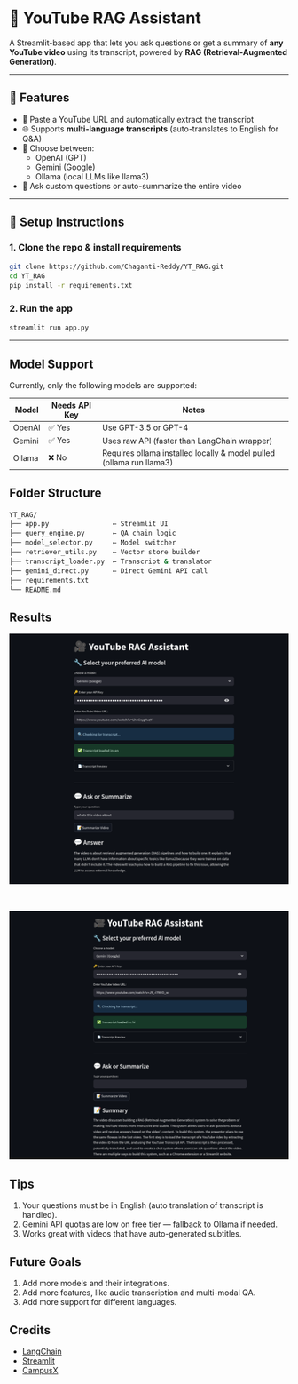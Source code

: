 # 🎥 YouTube RAG Assistant

A Streamlit-based app that lets you ask questions or get a summary of **any YouTube video** using its transcript, powered by **RAG (Retrieval-Augmented Generation)**.

---

## 🚀 Features

- 🔗 Paste a YouTube URL and automatically extract the transcript
- 🌐 Supports **multi-language transcripts** (auto-translates to English for Q&A)
- 🤖 Choose between:
  - OpenAI (GPT)
  - Gemini (Google)
  - Ollama (local LLMs like llama3)
- 💬 Ask custom questions or auto-summarize the entire video

---

## 🔧 Setup Instructions

### 1. Clone the repo & install requirements

```bash
git clone https://github.com/Chaganti-Reddy/YT_RAG.git
cd YT_RAG
pip install -r requirements.txt
```

### 2. Run the app

```bash
streamlit run app.py
```

---

## Model Support

Currently, only the following models are supported:

| Model | Needs API Key | Notes |
| --- | --- | --- |
| OpenAI | ✅ Yes | Use GPT-3.5 or GPT-4 |
| Gemini | ✅ Yes | Uses raw API (faster than LangChain wrapper) |
| Ollama | ❌ No | Requires ollama installed locally & model pulled (ollama run llama3) |

## Folder Structure 

```bash
YT_RAG/
├── app.py                ← Streamlit UI
├── query_engine.py       ← QA chain logic
├── model_selector.py     ← Model switcher
├── retriever_utils.py    ← Vector store builder
├── transcript_loader.py  ← Transcript & translator
├── gemini_direct.py      ← Direct Gemini API call
├── requirements.txt
└── README.md
```

## Results

![Demo1](./assets/demo1.png)

<br>

![Demo2](./assets/demo2.png)

## Tips

1. Your questions must be in English (auto translation of transcript is handled).
2. Gemini API quotas are low on free tier — fallback to Ollama if needed.
3. Works great with videos that have auto-generated subtitles.

## Future Goals 

1. Add more models and their integrations.
2. Add more features, like audio transcription and multi-modal QA.
3. Add more support for different languages.

## Credits
- [LangChain](https://github.com/hwchase17/langchain)
- [Streamlit](https://streamlit.io/)
- [CampusX](https://www.youtube.com/@campusx-official)
